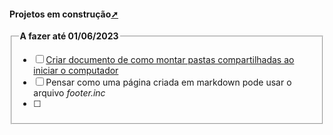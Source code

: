 <!-- markdownlint-disable-next-line -->
#### Projetos em construção<a href="projetos_em_construcao.html" target="_blank" title="Pressione aqui para expandir este documento em nova aba.">➚</a>

<!--TODO: em: A fazer até 01/06/2023 -->
<!-- markdownlint-disable-next-line -->
<fieldset> <legend> <b>A fazer até 01/06/2023</b></legend>

- [ ] [Criar documento de como montar pastas compartilhadas ao iniciar o computador](./infraestrutura/linux/nfs/montando_pastas_ao_iniciar_o_computador.html)
- [ ] Pensar como uma página criada em markdown pode usar o arquivo _footer.inc_
- [ ]  

</fieldset>
